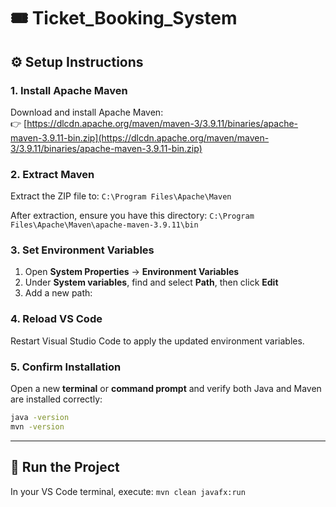 # 🎟️ Ticket_Booking_System

## ⚙️ Setup Instructions

### 1. Install Apache Maven
Download and install Apache Maven:  
👉 [https://dlcdn.apache.org/maven/maven-3/3.9.11/binaries/apache-maven-3.9.11-bin.zip](https://dlcdn.apache.org/maven/maven-3/3.9.11/binaries/apache-maven-3.9.11-bin.zip)

### 2. Extract Maven
Extract the ZIP file to:
``` C:\Program Files\Apache\Maven ```

After extraction, ensure you have this directory:
``` C:\Program Files\Apache\Maven\apache-maven-3.9.11\bin  ```


### 3. Set Environment Variables
1. Open **System Properties** → **Environment Variables**  
2. Under **System variables**, find and select **Path**, then click **Edit**  
3. Add a new path:


### 4. Reload VS Code
Restart Visual Studio Code to apply the updated environment variables.

### 5. Confirm Installation
Open a new **terminal** or **command prompt** and verify both Java and Maven are installed correctly:

```bash
java -version
mvn -version
```
---

## 🚀 Run the Project

In your VS Code terminal, execute:
``` mvn clean javafx:run ```